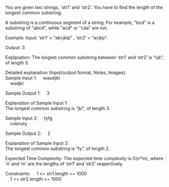 You are given two strings, 'str1' and 'str2'. You have to find the length of the longest common substring. </br>

A substring is a continuous segment of a string. For example, "bcd" is a substring of "abcd", while "acd" or "cda" are not. </br>

Example:
Input: ‘str1’ = “abcjklp” , ‘str2’ = “acjkp”. </br>

Output: 3 </br>

Explanation: The longest common substring between ‘str1’ and ‘str2’ is “cjk”, of length 3. </br>

Detailed explanation (Input/output format, Notes, Images): </br>
Sample Input 1:
    wasdijkl </br>     wsdjkl </br>

Sample Output 1:
    3 </br>

Explanation of Sample Input 1: </br> The longest common substring is “jkl”, of length 3. </br>

Sample Input 2:
    tyfg </br>     cvbnuty </br>

Sample Output 2:
    2 </br>

Explanation of Sample Input 2: </br> The longest common substring is “ty”, of length 2. </br>

Expected Time Complexity:
The expected time complexity is O(n*m), where ‘n’ and ‘m’ are the lengths of ‘str1’ and ‘str2’ respectively. </br>

Constraints:
    1 <= str1.length <= 1000 </br>     1 <= str2.length <= 1000 </br>